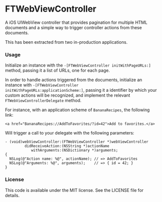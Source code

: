 # FTWebViewController

A iOS UIWebView controller that provides pagination for multiple HTML documents
and a simple way to trigger controller actions from these documents.

This has been extracted from two in-production applications.

### Usage

Initialize an instance with the `-[FTWebViewController initWithPageURLs:]`
method, passing it a list of URLs, one for each page.

In order to handle actions triggered from the documents, initialize an instance
with `-[FTWebViewController initWithPageURLs:applicationScheme:]`, passing it a
identifier by which your custom actions will be recognized, and implement the
relevant `FTWebViewControllerDelegate` method.

For instance, with an application scheme of `BananaRecipes`, the following link:

```
<a href="BananaRecipes://AddToFavorites/?id=42">Add to favorites.</a>
```

Will trigger a call to your delegate with the following parameters:

```objc
- (void)webViewController:(FTWebViewController *)webViewController
         didReceiveAction:(NSString *)actionName
            withArguments:(NSDictionary *)arguments;
{
  NSLog(@"Action name: %@", actionName); // => AddToFavorites
  NSLog(@"Arguments: %@", arguments);    // => { id = 42; }
}
```

### License

This code is available under the MIT license. See the LICENSE file for details.
